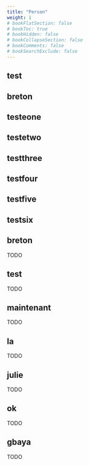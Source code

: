 ```yaml
---
title: "Person"
weight: 1
# bookFlatSection: false
# bookToc: true
# bookHidden: false
# bookCollapseSection: false
# bookComments: false
# bookSearchExclude: false
---
```

## test 



## breton 



## testeone 



## testetwo 



## testthree 



## testfour 



## testfive 



## testsix 



## breton

 TODO 


## test

 TODO 


## maintenant

 TODO 


## la

 TODO 


## julie

TODO 



## ok

TODO 



## gbaya

TODO 

